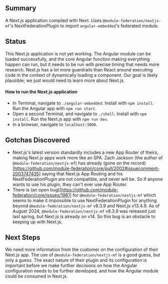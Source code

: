 ## Summary
A Next.js application compiled with Next. Uses `@module-federation/nextjs-mf`'s NextFederationPlugin to import `angular-embedded`'s federated module.

## Status
This Next.js application is not yet working. The Angular module can be loaded successfully, and the core Angular function making everything happen can run, but it needs to be run with precise timing that needs more research. Next.js has a lot more guardrails than React around executing code in the context of dynamically loading a component. Our goal is likely plausible; we just would need to learn more about Next.js.

#### How to run the Next.js application
 - In Terminal, navigate to `./angular-embedded`. Install with `npm install`. Run the Angular app with `npm run start`.
 - Open a second Terminal, and navigate to `./shell`. Install with `npm install`. Run the Next.js app with `npm run dev`.
 - In a browser, navigate to `localhost:3000`.

## Gotchas Discovered
- Next.js's latest version standardly includes a new App Router of theirs, making Next.js apps work more like an SPA. Zach Jackson (the author of `@module-federation/nextjs-mf`) has already (gone on the record)[https://github.com/module-federation/core/pull/2002#issuecomment-2003747435] saying that Next.js App Routing and his NextFederationPlugin are not compatible, and never will be. So if anyone wants to use his plugin, they can't ever use App Router.
- There is (an open bug)[https://github.com/module-federation/core/issues/1961] for `@module-federation/nextjs-mf` which seems to make it impossible to use NextFederationPlugin for anything beyond `@module-federation/nextjs-mf` v8.3.9 and Next.js v13.4.9. As of August 2024, `@module-federation/nextjs-mf` v8.3.9 was released just last spring, but Next.js is already on v14. So this bug is an obstacle to keeping up with Next.js.

## Next Steps
We need more information from the customer on the configuration of their Next.js app. The use of `@module-federation/nextjs-mf` is a good guess, but only a guess. The exact nature of their plugin and its configuration is important before we make further decisions on how the Angular configuration needs to be further developed, and how the Angular module could be consumed in Next.js.
